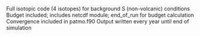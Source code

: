 Full isotopic code (4 isotopes) for background S (non-volcanic) conditions
Budget included; includes netcdf module; end_of_run for budget calculation
Convergence included in patmo.f90
Output written every year until end of simulation
